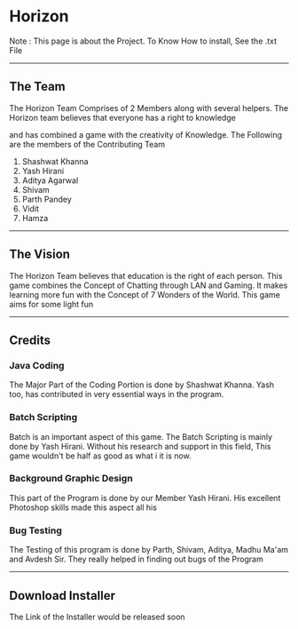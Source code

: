 <h1>Horizon</h1>
<p>Note : This page is about the Project. To Know How to install, See the .txt File</p>
<hr>
<h2>The Team</h2>
<p>The Horizon Team Comprises of 2 Members along with several helpers. The Horizon team believes that everyone has a right to knowledge

and has combined a game with the creativity of Knowledge. The Following are the members of the Contributing Team
<ol>
<li>Shashwat Khanna</li>
<li>Yash Hirani</li>
<li>Aditya Agarwal</li>
<li>Shivam</li>
<li>Parth Pandey</li>
<li>Vidit</li>
<li>Hamza</li>
</ol>
</p>
<hr>
<h2>The Vision</h2>
<p>The Horizon Team believes that education is the right of each person. This game 
combines the Concept of Chatting through LAN and Gaming. It makes learning more fun
with the Concept of 7 Wonders of the World. This game aims for some light fun
</p>
<hr>
<h2>Credits</h2>
<h3>Java Coding</h3>
<p>The Major Part of the Coding Portion is done by Shashwat Khanna. Yash too, has contributed 
in very essential ways in the program.
</p>

<h3>Batch Scripting</h3>

<p>
Batch is an important aspect of this game. The Batch Scripting is mainly done by Yash Hirani.
Without his research and support in this field, This game wouldn't be half as good as what i
it is now.
</p>
<h3>Background Graphic Design</h3>
<p>
This part of the Program is done by our Member Yash Hirani. His excellent Photoshop skills made this aspect
all his
</p>
<h3>Bug Testing</h3>
<p>
The Testing of this program is done by Parth, Shivam, Aditya, Madhu Ma'am and Avdesh Sir. They really helped in finding 
out bugs of the Program
</p>
<hr>
<h2>Download Installer</h2>
<p>
The Link of the Installer would be released soon
</p>
